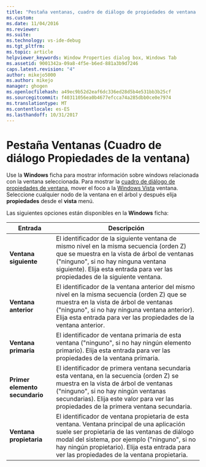 ```yaml
---
title: "Pestaña ventanas, cuadro de diálogo de propiedades de ventana | Documentos de Microsoft"
ms.custom: 
ms.date: 11/04/2016
ms.reviewer: 
ms.suite: 
ms.technology: vs-ide-debug
ms.tgt_pltfrm: 
ms.topic: article
helpviewer_keywords: Window Properties dialog box, Windows Tab
ms.assetid: 9001342a-09a8-4f5e-b6ed-881a3b9d7246
caps.latest.revision: "4"
author: mikejo5000
ms.author: mikejo
manager: ghogen
ms.openlocfilehash: a49ec9b52d2eaf6dc336ed28d5b4e531bb3b25cf
ms.sourcegitcommit: f40311056ea0b4677efcca74a285dbb0ce0e7974
ms.translationtype: MT
ms.contentlocale: es-ES
ms.lasthandoff: 10/31/2017
---
```

# <a name="windows-tab-window-properties-dialog-box"></a>Pestaña Ventanas (Cuadro de diálogo Propiedades de la ventana)
Use la **Windows** ficha para mostrar información sobre windows relacionada con la ventana seleccionada. Para mostrar la [cuadro de diálogo de propiedades de ventana](../debugger/window-properties-dialog-box.md), mover el foco a la [Windows Vista](../debugger/windows-view.md) ventana. Seleccione cualquier nodo de la ventana en el árbol y después elija **propiedades** desde el **vista** menú.  
  
 Las siguientes opciones están disponibles en la **Windows** ficha:  
  
|Entrada|Descripción|  
|-----------|-----------------|  
|**Ventana siguiente**|El identificador de la siguiente ventana de mismo nivel en la misma secuencia (orden Z) que se muestra en la vista de árbol de ventanas ("ninguno", si no hay ninguna ventana siguiente). Elija esta entrada para ver las propiedades de la siguiente ventana.|  
|**Ventana anterior**|El identificador de la ventana anterior del mismo nivel en la misma secuencia (orden Z) que se muestra en la vista de árbol de ventanas ("ninguno", si no hay ninguna ventana anterior). Elija esta entrada para ver las propiedades de la ventana anterior.|  
|**Ventana primaria**|El identificador de ventana primaria de esta ventana ("ninguno", si no hay ningún elemento primario). Elija esta entrada para ver las propiedades de la ventana primaria.|  
|**Primer elemento secundario**|El identificador de primera ventana secundaria esta ventana, en la secuencia (orden Z) se muestra en la vista de árbol de ventanas ("ninguno", si no hay ningún ventanas secundarias). Elija este valor para ver las propiedades de la primera ventana secundaria.|  
|**Ventana propietaria**|El identificador de ventana propietaria de esta ventana. Ventana principal de una aplicación suele ser propietaria de las ventanas de diálogo modal del sistema, por ejemplo ("ninguno", si no hay ningún propietario). Elija esta entrada para ver las propiedades de la ventana propietaria.|